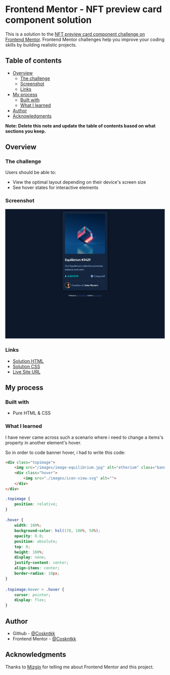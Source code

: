 # Frontend Mentor - NFT preview card component solution

This is a solution to the [NFT preview card component challenge on Frontend Mentor](https://www.frontendmentor.io/challenges/nft-preview-card-component-SbdUL_w0U). Frontend Mentor challenges help you improve your coding skills by building realistic projects. 

## Table of contents

- [Overview](#overview)
  - [The challenge](#the-challenge)
  - [Screenshot](#screenshot)
  - [Links](#links)
- [My process](#my-process)
  - [Built with](#built-with)
  - [What I learned](#what-i-learned)
- [Author](#author)
- [Acknowledgments](#acknowledgments)

**Note: Delete this note and update the table of contents based on what sections you keep.**

## Overview

### The challenge

Users should be able to:

- View the optimal layout depending on their device's screen size
- See hover states for interactive elements

### Screenshot

![Screenshot1](./screenshots/screenshot1.png)

### Links

- [Solution HTML]()
- [Solution CSS]()
- [Live Site URL](https://your-live-site-url.com)

## My process

### Built with

- Pure HTML & CSS

### What I learned

I have never came across such a scenario where i need to change a items's property in another element's hover.

So in order to code banner hover, i had to write this code:

```html
<div class="topimage">
    <img src="/images/image-equilibrium.jpg" alt="etherium" class="banner">
    <div class="hover">
        <img src="./images/icon-view.svg" alt="">
    </div>
</div>
```
```css
.topimage {
    position: relative;
}

.hover {
    width: 100%;
    background-color: hsl(178, 100%, 50%);
    opacity: 0.8;
    position: absolute;
    top: 0;
    height: 100%;
    display: none;
    justify-content: center;
    align-items: center;
    border-radius: 10px;
}

.topimage:hover > .hover {
    cursor: pointer;
    display: flex;
}
```

## Author

- Github - [@Coskntkk](https://github.com/Coskntkk)
- Frontend Mentor - [@Coskntkk](https://www.frontendmentor.io/profile/Coskntkk)


## Acknowledgments

Thanks to [Mizgin](https://github.com/MizginYildirak) for telling me about Frontend Mentor and this project.

